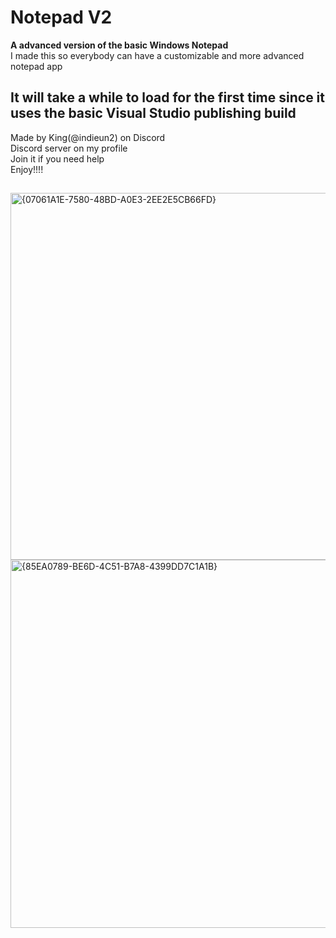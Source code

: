 # Notepad V2
**A advanced version of the basic Windows Notepad**  
I made this so everybody can have a customizable and more advanced notepad app  
##
## It will take a while to load for the first time since it uses the basic Visual Studio publishing build  
Made by King(@indieun2) on Discord  
Discord server on my profile  
Join it if you need help  
Enjoy!!!!
## 

    

<img width="1055" height="587" alt="{07061A1E-7580-48BD-A0E3-2EE2E5CB66FD}" src="https://github.com/user-attachments/assets/81ca4550-2e71-41a8-9275-a4feee97a178" />  

<img width="1054" height="589" alt="{85EA0789-BE6D-4C51-B7A8-4399DD7C1A1B}" src="https://github.com/user-attachments/assets/a4402eb8-b725-47da-a9df-2ab703179069" />
